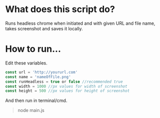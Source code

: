 # What does this script do?

Runs headless chrome when initiated and with given URL and file name, takes screenshot and saves it locally.

# How to run...

Edit these variables.
```javascript
const url = 'http://yoururl.com'
const name = 'nameOfFile.png'
const runHeadless = true or false //recommended true
const width = 1000 //px values for width of screenshot
const height = 500 //px values for height of screenshot
```
And then run in terminal/cmd.
> node main.js